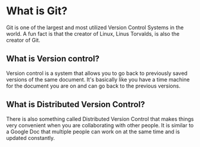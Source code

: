# What is Git?

Git is one of the largest and most utilized Version Control Systems in the world. A fun fact is that the creator of Linux, Linus Torvalds, is also the creator of Git.

## What is Version control?

Version control is a system that allows you to go back to previously saved versions of the same document. It's basically like you have a time machine for the document you are on and can go back to the previous versions. 

## What is Distributed Version Control?

There is also something called Distributed Version Control that makes things very convenient when you are collaborating with other people. It is similar to a Google Doc that multiple people can work on at the same time and is updated constantly.
